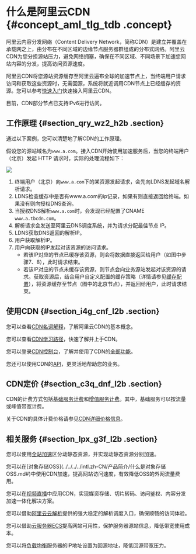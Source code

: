 # 什么是阿里云CDN {#concept_aml_tlg_tdb .concept}

阿里云内容分发网络（Content Delivery Network，简称CDN）是建立并覆盖在承载网之上，由分布在不同区域的边缘节点服务器群组成的分布式网络。阿里云CDN为您分担源站压力，避免网络拥塞，确保在不同区域、不同场景下加速您网站内容的分发，提高访问资源速度。

阿里云CDN将您源站资源缓存至阿里云遍布全球的加速节点上，当终端用户请求访问和获取这些资源时，无需回源，系统将就近调用CDN节点上已经缓存的资源。您可以参考[快速入门](../../../../intl.zh-CN/快速入门/快速入门.md#)快速接入阿里云CDN。

目前，CDN部分节点已支持IPv6进行访问。

## 工作原理 {#section_qry_wz2_h2b .section}

通过以下案例，您可以清楚地了解CDN的工作原理。

假设您的源站域名为`www.a.com`。接入CDN开始使用加速服务后，当您的终端用户（北京）发起 HTTP 请求时，实际的处理流程如下：

![](http://static-aliyun-doc.oss-cn-hangzhou.aliyuncs.com/assets/img/5098/15603085094886_zh-CN.png)

1.  终端用户（北京）向`www.a.com`下的某资源发起请求，会先向LDNS发起域名解析请求。
2.  LDNS检查缓存中是否有www.a.com的ip记录，如果有则直接返回给终端。如果没有则向授权DNS查询。
3.  当授权DNS解析`www.a.com`时，会发现已经配置了CNAME `www.a.tbcdn.com`。
4.  解析请求会发送至阿里云DNS调度系统，并为请求分配最佳节点 IP。
5.  LDNS获取DNS返回的解析IP。
6.  用户获取解析IP。
7.  用户向获取的IP发起对该资源的访问请求。
    -   若该IP对应的节点已缓存该资源，则会将数据直接返回给用户（如图中步骤7、8），此时请求结束。
    -   若该IP对应的节点未缓存该资源，则节点会向业务源站发起对该资源的请求。获取资源后，结合用户自定义配置的缓存策略（详情请参见[缓存配置](../../../../intl.zh-CN/用户指南/域名管理/节点缓存设置/设置缓存过期时间.md#)），将资源缓存至节点（图中的北京节点），并返回给用户，此时请求结束。

## 使用CDN {#section_i4g_cnf_l2b .section}

您可以查看[CDN名词解释](intl.zh-CN/产品简介/名词解释.md#)，了解阿里云CDN的基本概念。

您可以查看[CDN学习路径](https://www.alibabacloud.com/zh/getting-started/learningpath/cdn)，快速了解并上手CDN。

您可以登录[CDN控制台](https://cdnnext.console.aliyun.com)，了解并使用了CDN的[全部功能](../../../../intl.zh-CN/用户指南/CDN功能列表.md#)。

您还可以使用CDN的[API](https://www.alibabacloud.com/help/zh/doc-detail/91856.htm)，更灵活地帮助您的业务。

## CDN定价 {#section_c3q_dnf_l2b .section}

CDN的计费方式包括[基础服务计费](../../../../intl.zh-CN/产品定价/计费方式/基础服务计费.md#)和[增值服务计费](../../../../intl.zh-CN/产品定价/计费方式/增值服务计费.md#)。其中，基础服务可以按流量或峰值带宽计费。

关于CDN的具体计费价格请参见[CDN详细价格信息](https://www.alibabacloud.com/zh/product/cdn/pricing)。

## 相关服务 {#section_lpx_g3f_l2b .section}

您可以使用[全站加速](https://www.alibabacloud.com/help/zh/product/64812.htm)区分动静态资源，并实现动静态资源分别加速。

您可以在[对象存储OSS](../../../../intl.zh-CN/产品简介/什么是对象存储 OSS.md#)中使用CDN加速，提高网站访问速度，有效降低OSS的外网流量费用。

您可以在[视频直播](https://www.alibabacloud.com/help/zh/product/29949.htm)中应用CDN，实现媒资存储、切片转码、访问鉴权、内容分发加速一体化解决方案。

您可以借助[阿里云云解析](https://www.alibabacloud.com/help/zh/product/34269.htm)提供的强大稳定的解析调度入口，确保顺畅的访问体验。

您可以借助[云服务器ECS](../../../../intl.zh-CN/产品简介/什么是云服务器ECS.md#)提高网站可用性，保护服务器源站信息，降低带宽使用成本。

您可以将[负载均衡](../../../../intl.zh-CN/产品简介/什么是负载均衡.md#)服务器的IP地址设置为回源地址，降低回源带宽压力。

